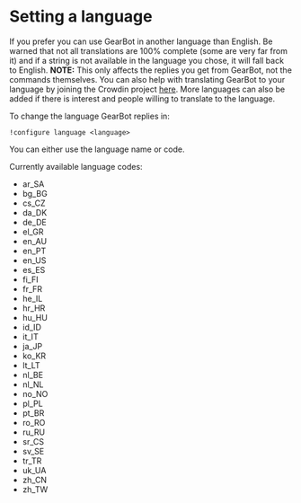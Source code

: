 # Setting a language

If you prefer you can use GearBot in another language than English. Be warned that not all translations are 100% complete (some are very far from it) and if a string is not available in the language you chose, it will fall back to English.
**NOTE:** This only affects the replies you get from GearBot, not the commands themselves.
You can also help with translating GearBot to your language by joining the Crowdin project [here](https://i18n.gearbot.rocks). More languages can also be added if there is interest and people willing to translate to the language.

To change the language GearBot replies in:

```
!configure language <language>
```
You can either use the language name or code.

Currently available language codes:

- ar_SA
- bg_BG
- cs_CZ
- da_DK
- de_DE
- el_GR
- en_AU
- en_PT
- en_US
- es_ES
- fi_FI
- fr_FR
- he_IL
- hr_HR
- hu_HU
- id_ID
- it_IT
- ja_JP
- ko_KR
- lt_LT
- nl_BE
- nl_NL
- no_NO
- pl_PL
- pt_BR
- ro_RO
- ru_RU
- sr_CS
- sv_SE
- tr_TR
- uk_UA
- zh_CN
- zh_TW
